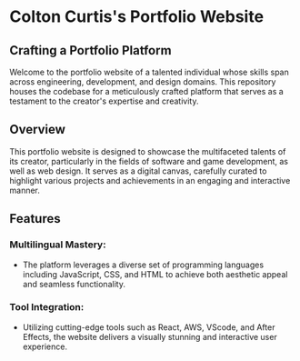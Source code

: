 # Colton Curtis's Portfolio Website

## Crafting a Portfolio Platform
Welcome to the portfolio website of a talented individual whose skills span across engineering, development, and design domains. This repository houses the codebase for a meticulously crafted platform that serves as a testament to the creator's expertise and creativity.

## Overview
This portfolio website is designed to showcase the multifaceted talents of its creator, particularly in the fields of software and game development, as well as web design. It serves as a digital canvas, carefully curated to highlight various projects and achievements in an engaging and interactive manner.

## Features
### Multilingual Mastery: 
- The platform leverages a diverse set of programming languages including JavaScript, CSS, and HTML to achieve both aesthetic appeal and seamless functionality.
### Tool Integration: 
- Utilizing cutting-edge tools such as React, AWS, VScode, and After Effects, the website delivers a visually stunning and interactive user experience.
